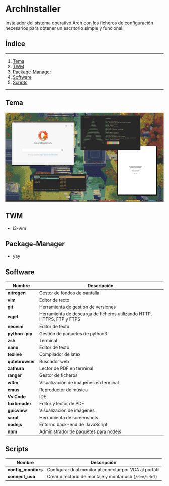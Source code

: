 # ArchInstaller

Instalador del sistema operativo Arch con los ficheros de configuración necesarios para obtener un escritorio simple y funcional.

## Índice

---

1. [Tema](#tema)
2. [TWM](#twm)
3. [Package-Manager](#package-manager)
4. [Software](#software)
5. [Scripts](#scripts)

---

## Tema 

![Example](example.png?raw=true "Title")


## TWM

- i3-wm

## Package-Manager

- yay

## Software

|Nombre |Descripción  |
--- | --- 
|**nitrogen**| Gestor de fondos de pantalla|
|**vim**| Editor de texto |
|**git**| Herramienta de gestión de versiones |
|**wget**| Herramienta de descarga de ficheros utilizando HTTP, HTTPS, FTP y FTPS |
|**neovim**| Editor de texto |
|**python-pip**| Gestión de paquetes de python3 |
|**zsh**| Terminal |
|**nano**| Editor de texto |
|**texlive**| Compilador de latex |
|**qutebrowser**| Buscador web |
|**zathura**| Lector de PDF en terminal |
|**ranger**| Gestor de ficheros |
|**w3m**| Visualización de imágenes en terminal |
|**cmus**| Reproductor de música |
|**Vs Code**| IDE |
|**foxtireader**| Editor y lector de PDF |
|**gpicview**| Visualización de imágenes |
|**scrot**| Herramienta de screenshots |
|**nodejs**| Entorno back-end de JavaScript |
|**npm**| Administrador de paquetes para nodejs |

## Scripts

|Nombre |Descripción  |
--- | --- 
|**config_monitors**| Configurar dual monitor al conectar por VGA al portátil |
|**connect_usb**| Crear directorio de montaje y montar usb (`/dev/sdc1`) |
